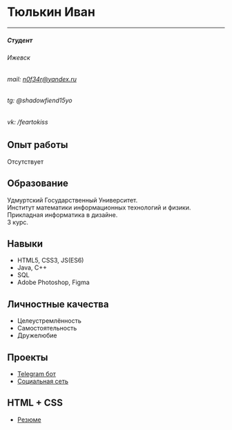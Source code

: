 # Тюлькин Иван  
***
##### Студент  
###### Ижевск  
###### mail: n0f34r@yandex.ru  
###### tg: @shadowfiend15yo
###### vk: /feartokiss
## Опыт работы  
Отсутствует  
## Образование  
Удмуртский Государственный Университет.  
Институт математики информационных технологий и физики.  
Прикладная информатика в дизайне.  
3 курс.  
## Навыки  
* HTML5, CSS3, JS(ES6)  
* Java, C++  
* SQL  
* Adobe Photoshop, Figma  
## Личностные качества  
* Целеустремлённость  
* Самостоятельность  
* Дружелюбие  
## Проекты  
* [Telegram бот](https://github.com/shadowfiendinmyheart/timetable-bot-telegram)  
* [Социальная сеть](https://github.com/Glovindan/web-course)  
## HTML + CSS
* [Резюме](https://shadowfiendinmyheart.github.io/cv/)

